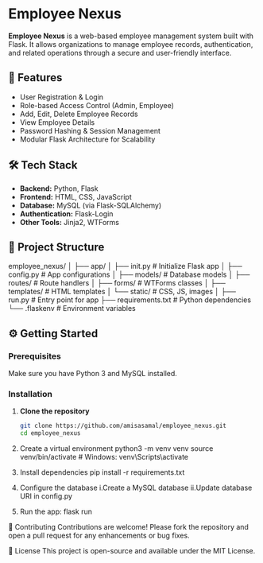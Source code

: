 # Employee Nexus

**Employee Nexus** is a web-based employee management system built with Flask. It allows organizations to manage employee records, authentication, and related operations through a secure and user-friendly interface.

## 🚀 Features

- User Registration & Login
- Role-based Access Control (Admin, Employee)
- Add, Edit, Delete Employee Records
- View Employee Details
- Password Hashing & Session Management
- Modular Flask Architecture for Scalability

## 🛠 Tech Stack

- **Backend:** Python, Flask
- **Frontend:** HTML, CSS, JavaScript
- **Database:** MySQL (via Flask-SQLAlchemy)
- **Authentication:** Flask-Login
- **Other Tools:** Jinja2, WTForms

## 📁 Project Structure

employee_nexus/
│
├── app/
│ ├── init.py # Initialize Flask app
│ ├── config.py # App configurations
│ ├── models/ # Database models
│ ├── routes/ # Route handlers
│ ├── forms/ # WTForms classes
│ ├── templates/ # HTML templates
│ └── static/ # CSS, JS, images
│
├── run.py # Entry point for app
├── requirements.txt # Python dependencies
└── .flaskenv # Environment variables


## ⚙️ Getting Started

### Prerequisites
Make sure you have Python 3 and MySQL installed.

### Installation

1. **Clone the repository**
   ```bash
   git clone https://github.com/amisasamal/employee_nexus.git
   cd employee_nexus

2. Create a virtual environment
   python3 -m venv venv
   source venv/bin/activate  # Windows: venv\Scripts\activate

3. Install dependencies
   pip install -r requirements.txt

4. Configure the database
  i.Create a MySQL database
  ii.Update database URI in config.py

5. Run the app:
flask run


🤝 Contributing
Contributions are welcome! Please fork the repository and open a pull request for any enhancements or bug fixes.

📄 License
This project is open-source and available under the MIT License.



